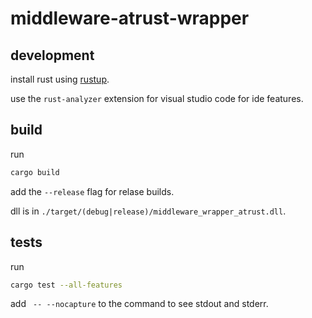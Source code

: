 # middleware-atrust-wrapper

## development

install rust using [rustup](https://rustup.rs/).

use the `rust-analyzer` extension for visual studio code for ide features.

## build

run 

```sh
cargo build
```

add the `--release` flag for relase builds.

dll is in `./target/(debug|release)/middleware_wrapper_atrust.dll`.

## tests

run

```sh
cargo test --all-features
```

add ` -- --nocapture` to the command to see stdout and stderr.
